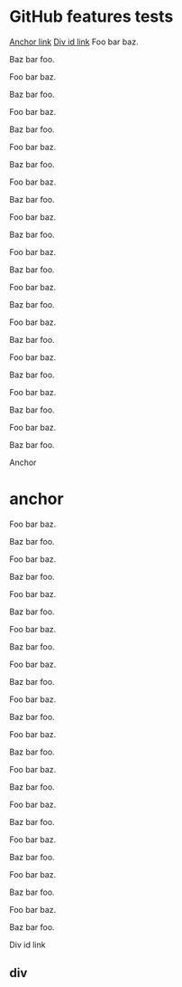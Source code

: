 # GitHub features tests

<a href="#anchor-link">Anchor link</a>
<a href="#div-id-link">Div id link</a>
Foo bar baz.

Baz bar foo.

Foo bar baz.

Baz bar foo.

Foo bar baz.

Baz bar foo.

Foo bar baz.

Baz bar foo.

Foo bar baz.

Baz bar foo.

Foo bar baz.

Baz bar foo.

Foo bar baz.

Baz bar foo.

Foo bar baz.

Baz bar foo.

Foo bar baz.

Baz bar foo.

Foo bar baz.

Baz bar foo.

Foo bar baz.

Baz bar foo.

Foo bar baz.

Baz bar foo.


<a name="anchor-link">Anchor</a>
# anchor

Foo bar baz.

Baz bar foo.

Foo bar baz.

Baz bar foo.

Foo bar baz.

Baz bar foo.

Foo bar baz.

Baz bar foo.

Foo bar baz.

Baz bar foo.

Foo bar baz.

Baz bar foo.

Foo bar baz.

Baz bar foo.

Foo bar baz.

Baz bar foo.

Foo bar baz.

Baz bar foo.

Foo bar baz.

Baz bar foo.

Foo bar baz.

Baz bar foo.

Foo bar baz.

Baz bar foo.

<div id="div-id-link">Div id link</div>

## div
</div>
